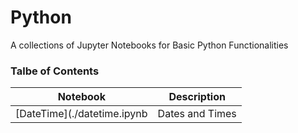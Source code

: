 # Python
A collections of Jupyter Notebooks for Basic Python Functionalities

### Talbe of Contents ###
|Notebook|Description|
|--------------|-----------------------------------|
|[DateTime](./datetime.ipynb|Dates and Times|
